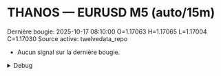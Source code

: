 # THANOS — EURUSD M5 (auto/15m)
Dernière bougie: 2025-10-17 08:10:00  O=1.17063  H=1.17065  L=1.17004  C=1.17030
Source active: twelvedata_repo

- Aucun signal sur la dernière bougie.

<details><summary>Debug</summary>

- TD_API_KEY manquant.

</details>